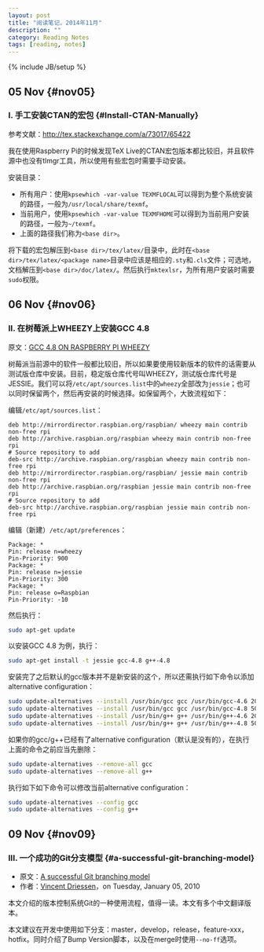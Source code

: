 ```yaml
---
layout: post
title: "阅读笔记，2014年11月"
description: ""
category: Reading Notes
tags: [reading, notes]
---
```

{% include JB/setup %}

## 05 Nov {#nov05}

### I. 手工安装CTAN的宏包 {#Install-CTAN-Manually}
参考文献：<http://tex.stackexchange.com/a/73017/65422>

我在使用Raspberry Pi的时候发现TeX Live的CTAN宏包版本都比较旧，并且软件源中也没有tlmgr工具，所以使用有些宏包时需要手动安装。

安装目录：

* 所有用户：使用`kpsewhich -var-value TEXMFLOCAL`可以得到为整个系统安装的路径，一般为`/usr/local/share/texmf`。
* 当前用户，使用`kpsewhich -var-value TEXMFHOME`可以得到为当前用户安装的路径，一般为`~/texmf`。
* 上面的路径我们称为`<base dir>`。

将下载的宏包解压到`<base dir>/tex/latex/`目录中，此时在`<base dir>/tex/latex/<package name>`目录中应该是相应的`.sty`和`.cls`文件；可选地，文档解压到`<base dir>/doc/latex/`。然后执行`mktexlsr`，为所有用户安装时需要`sudo`权限。

## 06 Nov {#nov06}

### II. 在树莓派上WHEEZY上安装GCC 4.8
原文：[GCC 4.8 ON RASPBERRY PI WHEEZY](http://somewideopenspace.wordpress.com/2014/02/28/gcc-4-8-on-raspberry-pi-wheezy/)

树莓派当前源中的软件一般都比较旧，所以如果要使用较新版本的软件的话需要从测试版仓库中安装。目前，稳定版仓库代号叫WHEEZY，测试版仓库代号是JESSIE。我们可以将`/etc/apt/sources.list`中的`wheezy`全部改为`jessie`；也可以同时保留两个，然后再安装的时候选择。如保留两个，大致流程如下：

编辑`/etc/apt/sources.list`：

~~~
deb http://mirrordirector.raspbian.org/raspbian/ wheezy main contrib non-free rpi
deb http://archive.raspbian.org/raspbian wheezy main contrib non-free rpi
# Source repository to add
deb-src http://archive.raspbian.org/raspbian wheezy main contrib non-free rpi
deb http://mirrordirector.raspbian.org/raspbian/ jessie main contrib non-free rpi
deb http://archive.raspbian.org/raspbian jessie main contrib non-free rpi
# Source repository to add
deb-src http://archive.raspbian.org/raspbian jessie main contrib non-free rpi
~~~

编辑（新建）`/etc/apt/preferences`：

~~~
Package: *
Pin: release n=wheezy
Pin-Priority: 900
Package: *
Pin: release n=jessie
Pin-Priority: 300
Package: *
Pin: release o=Raspbian
Pin-Priority: -10
~~~

然后执行：

~~~ bash
sudo apt-get update
~~~

以安装GCC 4.8 为例，执行：

~~~ bash
sudo apt-get install -t jessie gcc-4.8 g++-4.8
~~~

安装完了之后默认的gcc版本并不是新安装的这个，所以还需执行如下命令以添加alternative configuration：

~~~ bash
sudo update-alternatives --install /usr/bin/gcc gcc /usr/bin/gcc-4.6 20
sudo update-alternatives --install /usr/bin/gcc gcc /usr/bin/gcc-4.8 50
sudo update-alternatives --install /usr/bin/g++ g++ /usr/bin/g++-4.6 20
sudo update-alternatives --install /usr/bin/g++ g++ /usr/bin/g++-4.8 50
~~~

如果你的gcc/g++已经有了alternative configuration（默认是没有的），在执行上面的命令之前应当先删除：

~~~ bash
sudo update-alternatives --remove-all gcc 
sudo update-alternatives --remove-all g++
~~~

执行如下如下命令可以修改当前alternative configuration：

~~~ bash
sudo update-alternatives --config gcc
sudo update-alternatives --config g++
~~~

## 09 Nov {#nov09}

### III. 一个成功的Git分支模型 {#a-successful-git-branching-model}
* 原文：[A successful Git branching model](http://nvie.com/posts/a-successful-git-branching-model/)
* 作者：[Vincent Driessen](http://nvie.com/about/)，on Tuesday, January 05, 2010

本文介绍的版本控制系统Git的一种使用流程，值得一读。本文有多个中文翻译版本。

本文建议在开发中使用如下分支：master，develop，release，feature-xxx，hotfix。同时介绍了Bump Version脚本，以及在merge时使用`--no-ff`选项。


